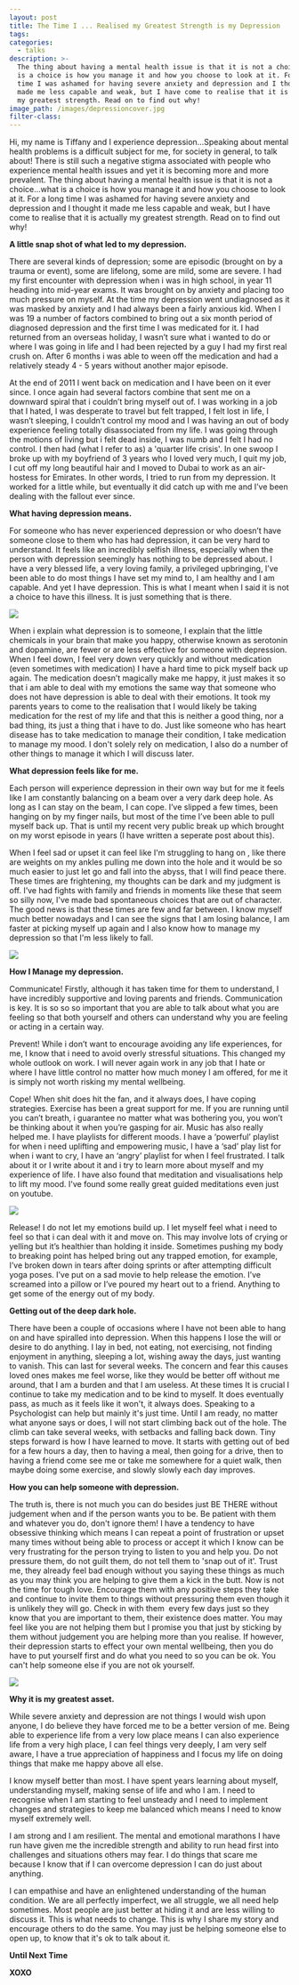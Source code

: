 ```yaml
---
layout: post
title: The Time I ... Realised my Greatest Strength is my Depression
tags:
categories:
  - talks
description: >-
  The thing about having a mental health issue is that it is not a choice…what
  is a choice is how you manage it and how you choose to look at it. For a long
  time I was ashamed for having severe anxiety and depression and I thought it
  made me less capable and weak, but I have come to realise that it is actually
  my greatest strength. Read on to find out why!
image_path: /images/depressioncover.jpg
filter-class:
---
```



Hi, my name is Tiffany and I experience depression…Speaking about mental health problems is a difficult subject for me, for society in general, to talk about! There is still such a negative stigma associated with people who experience mental health issues and yet it is becoming more and more prevalent. The thing about having a mental health issue is that it is not a choice…what is a choice is how you manage it and how you choose to look at it. For a long time I was ashamed for having severe anxiety and depression and I thought it made me less capable and weak, but I have come to realise that it is actually my greatest strength. Read on to find out why!

**A little snap shot of what led to my depression.**

There are several kinds of depression; some are episodic (brought on by a trauma or event), some are lifelong, some are mild, some are severe. I had my first encounter with depression when i was in high school, in year 11 heading into mid-year exams. It was brought on by anxiety and placing too much pressure on myself. At the time my depression went undiagnosed as it was masked by anxiety and I had always been a fairly anxious kid. When I was 19 a number of factors combined to bring out a six month period of diagnosed depression and the first time I was medicated for it. I had returned from an overseas holiday, I wasn’t sure what i wanted to do or where I was going in life and I had been rejected by a guy I had my first real crush on. After 6 months i was able to ween off the medication and had a relatively steady 4 - 5 years without another major episode.

At the end of 2011 I went back on medication and I have been on it ever since. I once again had several factors combine that sent me on a downward spiral that i couldn’t bring myself out of. I was working in a job that I hated, I was desperate to travel but felt trapped, I felt lost in life, I wasn’t sleeping, I couldn’t control my mood and I was having an out of body experience feeling totally disassociated from my life. I was going through the motions of living but i felt dead inside, I was numb and I felt I had no control. I then had (what I refer to as) a 'quarter life crisis'. In one swoop I broke up with my boyfriend of 3 years who I loved very much, I quit my job, I cut off my long beautiful hair and I moved to Dubai to work as an air-hostess for Emirates. In other words, I tried to run from my depression. It worked for a little while, but eventually it did catch up with me and I’ve been dealing with the fallout ever since.

**What having depression means.**

For someone who has never experienced depression or who doesn’t have someone close to them who has had depression, it can be very hard to understand. It feels like an incredibly selfish illness, especially when the person with depression seemingly has nothing to be depressed about. I have a very blessed life, a very loving family, a privileged upbringing, I’ve been able to do most things I have set my mind to, I am healthy and I am capable. And yet I have depression. This is what I meant when I said it is not a choice to have this illness. It is just something that is there.

![](/uploads/versions/depression1---x----684-319x---.jpg)

When i explain what depression is to someone, I explain that the little chemicals in your brain that make you happy, otherwise known as serotonin and dopamine, are fewer or are less effective for someone with depression. When I feel down, I feel very down very quickly and without medication (even sometimes with medication) I have a hard time to pick myself back up again. The medication doesn’t magically make me happy, it just makes it so that i am able to deal with my emotions the same way that someone who does not have depression is able to deal with their emotions. It took my parents years to come to the realisation that I would likely be taking medication for the rest of my life and that this is neither a good thing, nor a bad thing, its just a thing that i have to do. Just like someone who has heart disease has to take medication to manage their condition, I take medication to manage my mood. I don't solely rely on medication, I also do a number of other things to manage it which I will discuss later.

**What depression feels like for me.**

Each person will experience depression in their own way but for me it feels like I am constantly balancing on a beam over a very dark deep hole. As long as I can stay on the beam, I can cope. I’ve slipped a few times, been hanging on by my finger nails, but most of the time I’ve been able to pull myself back up. That is until my recent very public break up which brought on my worst episode in years (I have written a seperate post about this).

When I feel sad or upset it can feel like I'm struggling to hang on , like there are weights on my ankles pulling me down into the hole and it would be so much easier to just let go and fall into the abyss, that I will find peace there. These times are frightening, my thoughts can be dark and my judgment is off. I’ve had fights with family and friends in moments like these that seem so silly now, I've made bad spontaneous choices that are out of character. The good news is that these times are few and far between. I know myself much better nowadays and I can see the signs that I am losing balance, I am faster at picking myself up again and I also know how to manage my depression so that I'm less likely to fall.

![](/uploads/versions/depression2---x----640-515x---.jpg)

**How I Manage my depression.**

Communicate! Firstly, although it has taken time for them to understand, I have incredibly supportive and loving parents and friends. Communication is key. It is so so so important that you are able to talk about what you are feeling so that both yourself and others can understand why you are feeling or acting in a certain way.

Prevent! While i don’t want to encourage avoiding any life experiences, for me, I know that i need to avoid overly stressful situations. This changed my whole outlook on work. I will never again work in any job that I hate or where I have little control no matter how much money I am offered, for me it is simply not worth risking my mental wellbeing.

Cope! When shit does hit the fan, and it always does, I have coping strategies. Exercise has been a great support for me. If you are running until you can’t breath, i guarantee no matter what was bothering you, you won’t be thinking about it when you’re gasping for air. Music has also really helped me. I have playlists for different moods. I have a ‘powerful’ playlist for when i need uplifting and empowering music, I have a ‘sad’ play list for when i want to cry, I have an ‘angry’ playlist for when I feel frustrated. I talk about it or I write about it and i try to learn more about myself and my experience of life. I have also found that meditation and visualisations help to lift my mood. I've found some really great guided meditations even just on youtube.

![](/uploads/versions/depression3---x----482-350x---.jpg)

Release! I do not let my emotions build up. I let myself feel what i need to feel so that i can deal with it and move on. This may involve lots of crying or yelling but it’s healthier than holding it inside. Sometimes pushing my body to breaking point has helped bring out any trapped emotion, for example, I’ve broken down in tears after doing sprints or after attempting difficult yoga poses. I’ve put on a sad movie to help release the emotion. I’ve screamed into a pillow or I’ve poured my heart out to a friend. Anything to get some of the energy out of my body.

**Getting out of the deep dark hole.**

There have been a couple of occasions where I have not been able to hang on and have spiralled into depression. When this happens I lose the will or desire to do anything. I lay in bed, not eating, not exercising, not finding enjoyment in anything, sleeping a lot, wishing away the days, just wanting to vanish. This can last for several weeks. The concern and fear this causes loved ones makes me feel worse, like they would be better off without me around, that I am a burden and that I am useless. At these times It is crucial I continue to take my medication and to be kind to myself. It does eventually pass, as much as it feels like it won't, it always does. Speaking to a Psychologist can help but mainly it's just time. Until I am ready, no matter what anyone says or does, I will not start climbing back out of the hole. The climb can take several weeks, with setbacks and falling back down. Tiny steps forward is how I have learned to move. It starts with getting out of bed for a few hours a day, then to having a meal, then going for a drive, then to having a friend come see me or take me somewhere for a quiet walk, then maybe doing some exercise, and slowly slowly each day improves.

**How you can help someone with depression.**

The truth is, there is not much you can do besides just BE THERE without judgement when and if the person wants you to be. Be patient with them and whatever you do, don't ignore them! I have a tendency to have obsessive thinking which means I can repeat a point of frustration or upset many times without being able to process or accept it which I know can be very frustrating for the person trying to listen to you and help you. Do not pressure them, do not guilt them, do not tell them to 'snap out of it'. Trust me, they already feel bad enough without you saying these things as much as you may think you are helping to give them a kick in the butt. Now is not the time for tough love. Encourage them with any positive steps they take and continue to invite them to things without pressuring them even though it is unlikely they will go. Check in with them  every few days just so they know that you are important to them, their existence does matter. You may feel like you are not helping them but I promise you that just by sticking by them without judgement you are helping more than you realise. If however, their depression starts to effect your own mental wellbeing, then you do have to put yourself first and do what you need to so you can be ok. You can't help someone else if you are not ok yourself.

![](/uploads/versions/depression4---x----703-425x---.jpg)

**Why it is my greatest asset.**

While severe anxiety and depression are not things I would wish upon anyone, I do believe they have forced me to be a better version of me. Being able to experience life from a very low place means I can also experience life from a very high place, I can feel things very deeply, I am very self aware, I have a true appreciation of happiness and I focus my life on doing things that make me happy above all else.

I know myself better than most. I have spent years learning about myself, understanding myself, making sense of life and who I am. I need to recognise when I am starting to feel unsteady and I need to implement changes and strategies to keep me balanced which means I need to know myself extremely well.

I am strong and I am resilient. The mental and emotional marathons I have run have given me the incredible strength and ability to run head first into challenges and situations others may fear. I do things that scare me because I know that if I can overcome depression I can do just about anything.

I can empathise and have an enlightened understanding of the human condition. We are all perfectly imperfect, we all struggle, we all need help sometimes. Most people are just better at hiding it and are less willing to discuss it. This is what needs to change. This is why I share my story and encourage others to do the same. You may just be helping someone else to open up, to know that it's ok to talk about it.

**Until Next Time**

**XOXO**